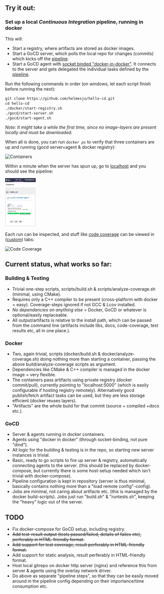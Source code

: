 ## **Try it out:**
### **Set up a local _Continuous Integration_ pipeline, running in docker**

This will:
 * Start a registry, where artifacts are stored as docker images.
 * Start a GoCD server, which polls the local repo for changes (commits) which kicks off the [pipeline](./gocd/config.gocd.yaml#5).
 * Start a GoCD agent with [socket binded "docker-in-docker"](https://medium.com/lucjuggery/about-var-run-docker-sock-3bfd276e12fd). It connects to the server and gets delegated the individual tasks defined by the [pipeline](./gocd/config.gocd.yaml#21).

Run the following commands in order (on windows, let each script finish before running the next):
```
git clone https://github.com/helmesjo/hello-cd.git
cd hello-cd
./docker/start-registry.sh
./gocd/start-server.sh
./gocd/start-agent.sh
```
_Note: It might take a while the first time, since no image-layers are present locally and must be downloaded._

When all is done, you can run _``docker ps``_ to verify that three containers are up and running (gocd server+agent & docker registry):

![][containers]

Within a minute when the server has spun up, go to [localhost](http://localhost:8153/go) and you should see the pipeline:

<img src="./examples/pipeline.png" alt="Drawing" style="width: 100px;"/>

Each run can be inspected, and stuff like [code coverage](http://localhost:8153/go/tab/build/detail/build-on-docker-agent/1/analyze/1/code-analysis#) can be viewed in ([custom](./gocd/config.gocd.yaml#L32)) tabs:

![][code-coverage]

[containers]: ./examples/docker-ps.png "Containers"
[code-coverage]: ./examples/code-coverage.png "Code Coverage"


## **Current status**, what works so far:

### **Building & Testing**
- Trivial one-step scripts, scripts/build.sh & scripts/analyze-coverage.sh (minimal, using CMake).
- Requires only a C++ compiler to be present (cross-platform with docker = easy). Coverage-steps ignored if not GCC & Lcov installed.
- _No dependancies on anything else_ = Docker, GoCD or whatever is optional/easily replaceable.
- All output/artifacts is relative to the install path, which can be passed from the command line (artifacts include libs, docs, code-coverage, test results etc, all in one place.).


### **Docker**
- Two, again trivial, scripts (docker/build.sh & docker/analyze-coverage.sh) doing nothing more than starting a container, passing the above build/analyze-coverage scripts as argument.
- Dependencies like CMake & C++ compiler is managed in the docker image = very flexible.
- The containers pass artifacts using private registry (docker commit/pull), currently pointing to "localhost:5000" (which is easily configurable if hosting registry remotely). Alternatively gocd publish/fetch artifact tasks can be used, but they are less storage efficient (docker reuses layers).
- "Artifacts" are the whole build for that commit (source + compiled +docs etc.).
        
### **GoCD**
- Server & agents running in docker containers.
- Agents using "docker in docker" (through socket-binding, not pure "dind").
- All logic for the building & testing is in the repo, so starting new server instances is trivial. 
- Basic, ready to go scripts to fire up server & registry, automatically connecting agents to the server. (this should be replaced by docker-compose, but currently there is some host-setup needed which isn't trivial with docker-compose).      
- Pipeline configuration is kept in repository (server is thus minimal, basically contains nothing more than a "load remote config"-config).
- Jobs are minimal, not caring about artifacts etc. (this is managed by the docker build-scripts). Jobs just run "build.sh" & "runtests.sh", keeping the "heavy" logic out of the server.
        
        
## **TODO**
- Fix docker-compose for GoCD setup, including registry.
- ~~Add test-result output (tests passed/failed, details of failes etc), perferably in HTML-friendly format.~~
- ~~Add support for test coverage, result perferably in HTML-friendly format.~~
- Add support for static analysis, result perferably in HTML-friendly format.
- Host local gitrepo on docker http server (nginx) and reference this from server & agents using the overlay network driver.
- Do above as separate "pipeline steps", so that they can be easily moved around in the pipeline config depending on their importance/time consumption etc.
